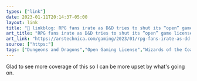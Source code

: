 ```yaml
---
types: ["link"]
date: 2023-01-11T20:14:37-05:00
layout: link
title: "🔗 linkblog: RPG fans irate as D&D tries to shut its “open” game license | Ars Technica'"
art_title: "RPG fans irate as D&D tries to shut its “open” game license | Ars Technica"
art_link: "https://arstechnica.com/gaming/2023/01/rpg-fans-irate-as-dd-tries-to-shut-its-open-game-license/"
source: ["https:"]
tags: ["Dungeons and Dragons","Open Gaming License","Wizards of the Coast"]
---
```

Glad to see more coverage of this so I can be more upset by what's going on.  
 
